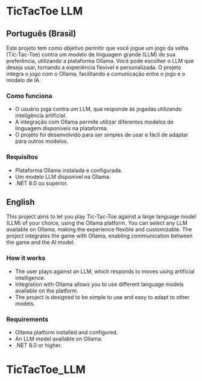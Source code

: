 # TicTacToe LLM

## Português (Brasil)

Este projeto tem como objetivo permitir que você jogue um jogo da velha (Tic-Tac-Toe) contra um modelo de linguagem grande (LLM) de sua preferência, utilizando a plataforma Ollama. Você pode escolher o LLM que deseja usar, tornando a experiência flexível e personalizada. O projeto integra o jogo com o Ollama, facilitando a comunicação entre o jogo e o modelo de IA.

### Como funciona
- O usuário joga contra um LLM, que responde às jogadas utilizando inteligência artificial.
- A integração com Ollama permite utilizar diferentes modelos de linguagem disponíveis na plataforma.
- O projeto foi desenvolvido para ser simples de usar e fácil de adaptar para outros modelos.

### Requisitos
- Plataforma Ollama instalada e configurada.
- Um modelo LLM disponível na Ollama.
- .NET 8.0 ou superior.

## English

This project aims to let you play Tic-Tac-Toe against a large language model (LLM) of your choice, using the Ollama platform. You can select any LLM available on Ollama, making the experience flexible and customizable. The project integrates the game with Ollama, enabling communication between the game and the AI model.

### How it works
- The user plays against an LLM, which responds to moves using artificial intelligence.
- Integration with Ollama allows you to use different language models available on the platform.
- The project is designed to be simple to use and easy to adapt to other models.

### Requirements
- Ollama platform installed and configured.
- An LLM model available on Ollama.
- .NET 8.0 or higher.
# TicTacToe_LLM
